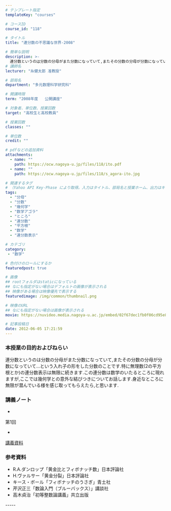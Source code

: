 ```yaml
---
# テンプレート指定
templateKey: "courses"

# コースID
course_id: "118"

# タイトル
title: "連分数の不思議な世界-2008"

# 簡単な説明
description: >-
  連分数というのは分数の分母がまた分数になっていて,またその分数の分母が分数になっていて…という入れ子の形をした分数のことです.特に無理数(2の平方根とか)の連分数表示は無限に続きます.この連分数は数学のいたるところに現れますが,ここでは幾何学との意外な結びつきについてお話します.身近なところに無限が潜んでいる様を感じ取ってもらえたら,と思います. ....
# 講師名
lecturer: "糸健太郎 准教授"

# 部局名
department: "多元数理科学研究科"

# 開講時限
term: "2008年度	公開講座"

# 対象者、単位数、授業回数
target: "高校生と高校教員"

# 授業回数
classes: ""

# 単位数
credit: ""

# pdfなどの追加資料
attachments:
  - name: "" 
    path: https://ocw.nagoya-u.jp/files/118/ito.pdf
  - name: "" 
    path: https://ocw.nagoya-u.jp/files/118/s_agora-ito.jpg

# 関連するタグ
# （Yahoo API Key-Phase により取得。入力はタイトル、部局名と授業ホーム、出力はキーフレーズ（tags））
tags:
  - "分母"
  - "分数"
  - "幾何学"
  - "数学アゴラ"
  - "ところ"
  - "連分数"
  - "平方根"
  - "数学"
  - "連分数表示"

# カテゴリ
category:
 - "数学"

# 色付けのロールにするか
featuredpost: true

# 画像
## rootフォルダはstaticになっている
## なにも指定がない場合はデフォルトの画像が表示される
## 映像がある場合は映像優先で表示する
featuredimage: /img/common/thumbnail.png

# 映像のURL
## なにも指定がない場合は画像が表示される
movie: https://nuvideo.media.nagoya-u.ac.jp/embed/02f67dec1fb0f06cd95e8045ff9e85f4d7f44042

# 記事投稿日
date: 2012-06-05 17:21:59
---
```


### 本授業の目的およびねらい

連分数というのは分数の分母がまた分数になっていて,またその分数の分母が分数になっていて…という入れ子の形をした分数のことです.特に無理数(2の平方根とか)の連分数表示は無限に続きます.この連分数は数学のいたるところに現れますが,ここでは幾何学との意外な結びつきについてお話します.身近なところに無限が潜んでいる様を感じ取ってもらえたら,と思います.














### 講義ノート


-
第1回

-
[講義資料](https://ocw.nagoya-u.jp/files/118/ito.pdf) 











<h3>参考資料</h3>



<ul>

<li>R.A.ダンロップ「黄金比とフィボナッチ数」日本評論社</li>
<li>H.ヴァルサー「黄金分裂」日本評論社</li>
<li>キース・ボール「フィボナッチのうさぎ」青土社</li>
<li>芹沢正三「数論入門（ブルーバックス）」講談社</li>
<li>高木貞治「初等整数論講義」共立出版</li>
</ul>
-----